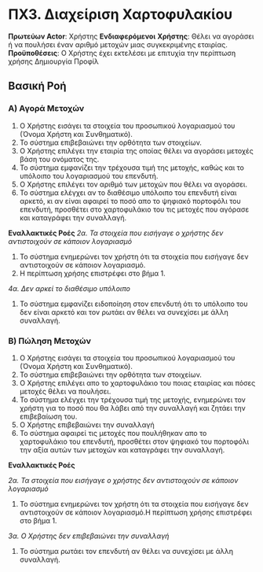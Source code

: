 # ΠΧ3. Διαχείριση Χαρτοφυλακίου

**Πρωτεύων Actor**: Χρήστης
**Ενδιαφερόμενοι**
**Χρήστης**: Θέλει να αγοράσει ή να πουλήσει έναν αριθμό μετοχών μιας συγκεκριμένης εταιρίας.  
**Προϋποθέσεις**: Ο Χρήστης έχει εκτελέσει με επιτυχία την περίπτωση χρήσης Δημιουργία Προφίλ

## Βασική Ροή

### Α) Αγορά Μετοχών

1. Ο Χρήστης εισάγει τα στοιχεία του προσωπικού λογαριασμού του (Όνομα Χρήστη και Συνθηματικό).
2. Το σύστημα επιβεβαιώνει την ορθότητα των στοιχείων.
3. Ο Χρήστης επιλέγει την εταιρία της οποίας θέλει να αγοράσει μετοχές βάση του ονόματος της.
4. Το σύστημα εμφανίζει την τρέχουσα τιμή της μετοχής, καθώς και το υπόλοιπο του λογαριασμού του επενδυτή.
5. Ο Χρήστης επιλέγει τον αριθμό των μετοχών που θέλει να αγοράσει.
6. Το σύστημα ελέγχει αν το διαθέσιμο υπόλοιπο του επενδυτή είναι αρκετό, κι αν είναι αφαιρεί το ποσό απο το ψηφιακό πορτοφόλι του επενδυτή, προσθέτει στο χαρτοφυλάκιο του τις μετοχές που αγόρασε και καταγράφει την συναλλαγή.

**Εναλλακτικές Ροές**
*2α. Τα στοιχεία που εισήγαγε ο χρήστης δεν αντιστοιχούν σε κάποιον λογαριασμό*
1. Το σύστημα ενημερώνει τον χρήστη ότι τα στοιχεία που εισήγαγε δεν αντιστοιχούν σε κάποιον λογαριασμό.
2. Η περίπτωση χρήσης επιστρέφει στο βήμα 1.

*4α. Δεν αρκεί το διαθέσιμο υπόλοιπο*  
1. Το σύστημα εμφανίζει ειδοποίηση στον επενδυτή ότι το υπόλοιπο του δεν είναι αρκετό και τον ρωτάει αν θέλει να συνεχίσει με άλλη συναλλαγή.


### Β) Πώληση Μετοχών

1. Ο Χρήστης εισάγει τα στοιχεία του προσωπικού λογαριασμού του (Όνομα Χρήστη και Συνθηματικό).
2. Το σύστημα επιβεβαιώνει την ορθότητα των στοιχείων.
3. Ο Χρήστης επιλέγει απο το χαρτοφυλάκιο του ποιας εταιρίας και πόσες μετοχές θέλει να πουλήσει.
4. Το σύστημα ελέγχει την τρέχουσα τιμή της μετοχής, ενημερώνει τον χρήστη για το ποσό που θα λάβει από την συναλλαγή και ζητάει την επιβεβαίωση του.
5. Ο Χρήστης επιβεβαιώνει την συναλλαγή
6. Το σύστημα αφαιρεί τις μετοχές που πουλήθηκαν απο το χαρτοφυλάκιο του επενδυτή, προσθέτει στον ψηφιακό του πορτοφόλι την αξία αυτών των μετοχών και καταγράφει την συναλλαγή.

**Εναλλακτικές Ροές**

*2α. Τα στοιχεία που εισήγαγε ο χρήστης δεν αντιστοιχούν σε κάποιον λογαριασμό*
1. Το σύστημα ενημερώνει τον χρήστη ότι τα στοιχεία που εισήγαγε δεν αντιστοιχούν σε κάποιον λογαριασμό.Η περίπτωση χρήσης επιστρέφει στο βήμα 1.

*3α. Ο Χρήστης δεν επιβεβαιώνει την συναλλαγή*
1. Το σύστημα ρωτάει τον επενδυτή αν θέλει να συνεχίσει με άλλη συναλλαγή.